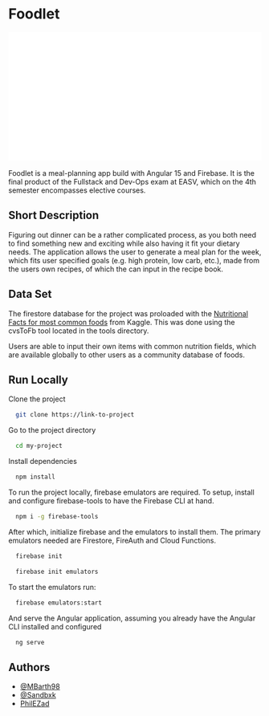 
# Foodlet
![alt text](https://github.com/PhilEZad/UnnamedFoodApp/blob/development/frontend/Foodlet/src/assets/logo.png)

Foodlet is a meal-planning app build with Angular 15 and Firebase. It is the final product of the Fullstack and Dev-Ops exam at EASV, which on the 4th semester encompasses elective courses.


## Short Description

Figuring out dinner can be a rather complicated process, as you both need to find something new and exciting while also having it fit your dietary needs. The application allows the user to generate a meal plan for the week, which fits user specified goals (e.g. high protein, low carb, etc.), made from the users own recipes, of which the can input in the recipe book.



## Data Set
The firestore database for the project was proloaded with the [Nutritional Facts for most common foods](https://www.kaggle.com/datasets/niharika41298/nutrition-details-for-most-common-foods) from Kaggle. This was done using the cvsToFb tool located in the tools directory.

Users are able to input their own items with common nutrition fields, which are available globally to other users as a community database of foods.




## Run Locally

Clone the project

```bash
  git clone https://link-to-project
```

Go to the project directory

```bash
  cd my-project
```

Install dependencies

```bash
  npm install
```


To run the project locally, firebase emulators are required. To setup, install and configure firebase-tools to have the Firebase CLI at hand.

```bash
  npm i -g firebase-tools
```

After which, initialize firebase and the emulators to install them. The primary emulators needed are Firestore, FireAuth and Cloud Functions.

```bash
  firebase init
```

```bash
  firebase init emulators
```

To start the emulators run:
```bash
  firebase emulators:start
```


And serve the Angular application, assuming you already have the Angular CLI installed and configured
```bash
  ng serve
```


## Authors

- [@MBarth98](https://github.com/MBarth98)
- [@Sandbxk](https://www.github.com/Sandbxk)
- [PhilEZad](https://github.com/PhilEZad)

